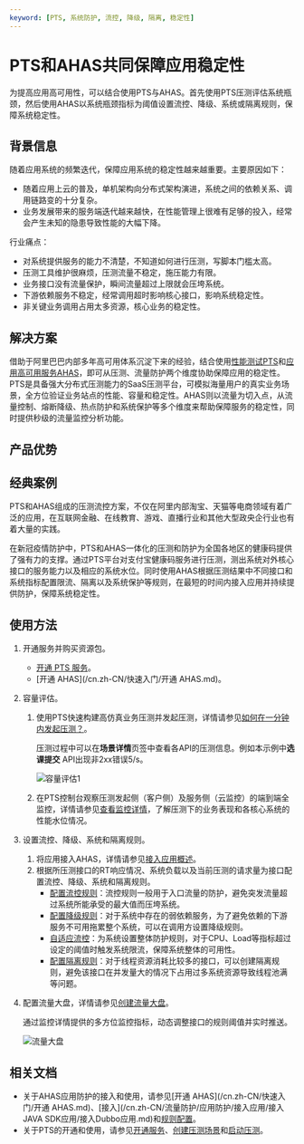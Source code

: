 ```yaml
---
keyword: [PTS, 系统防护, 流控, 降级, 隔离, 稳定性]
---
```


# PTS和AHAS共同保障应用稳定性

为提高应用高可用性，可以结合使用PTS与AHAS。首先使用PTS压测评估系统瓶颈，然后使用AHAS以系统瓶颈指标为阈值设置流控、降级、系统或隔离规则，保障系统稳定性。

## 背景信息

随着应用系统的频繁迭代，保障应用系统的稳定性越来越重要。主要原因如下：

-   随着应用上云的普及，单机架构向分布式架构演进，系统之间的依赖关系、调用链路变的十分复杂。
-   业务发展带来的服务端迭代越来越快，在性能管理上很难有足够的投入，经常会产生未知的隐患导致性能的大幅下降。

行业痛点：

-   对系统提供服务的能力不清楚，不知道如何进行压测，写脚本门槛太高。
-   压测工具维护很麻烦，压测流量不稳定，施压能力有限。
-   业务接口没有流量保护，瞬间流量超过上限就会压垮系统。
-   下游依赖服务不稳定，经常调用超时影响核心接口，影响系统稳定性。
-   非关键业务调用占用太多资源，核心业务的稳定性。

## 解决方案

借助于阿里巴巴内部多年高可用体系沉淀下来的经验，结合使用[性能测试PTS](https://www.aliyun.com/product/pts)和[应用高可用服务AHAS](https://www.aliyun.com/product/ahas)，即可从压测、流量防护两个维度协助保障应用的稳定性。PTS是具备强大分布式压测能力的SaaS压测平台，可模拟海量用户的真实业务场景，全方位验证业务站点的性能、容量和稳定性。AHAS则以流量为切入点，从流量控制、熔断降级、热点防护和系统保护等多个维度来帮助保障服务的稳定性，同时提供秒级的流量监控分析功能。

## 产品优势

## 经典案例

PTS和AHAS组成的压测流控方案，不仅在阿里内部淘宝、天猫等电商领域有着广泛的应用，在互联网金融、在线教育、游戏、直播行业和其他大型政央企行业也有着大量的实践。

在新冠疫情防护中，PTS和AHAS一体化的压测和防护为全国各地区的健康码提供了强有力的支撑。通过PTS平台对支付宝健康码服务进行压测，测出系统对外核心接口的服务能力以及相应的系统水位。同时使用AHAS根据压测结果中不同接口和系统指标配置限流、隔离以及系统保护等规则，在最短的时间内接入应用并持续提供防护，保障系统稳定性。

## 使用方法

1.  开通服务并购买资源包。
    -   [开通 PTS 服务]()。
    -   [开通 AHAS](/cn.zh-CN/快速入门/开通 AHAS.md)。
2.  容量评估。
    1.  使用PTS快速构建高仿真业务压测并发起压测，详情请参见[如何在一分钟内发起压测？]()。

        压测过程中可以在**场景详情**页签中查看各API的压测信息。例如本示例中**选课提交** API出现非2xx错误5/s。

        ![容量评估1](https://static-aliyun-doc.oss-cn-hangzhou.aliyuncs.com/assets/img/zh-CN/5718029951/p87282.png)

    2.  在PTS控制台观察压测发起侧（客户侧）及服务侧（云监控）的端到端全监控，详情请参见[查看监控详情]()，了解压测下的业务表现和各核心系统的性能水位情况。
3.  设置流控、降级、系统和隔离规则。
    1.  将应用接入AHAS，详情请参见[接入应用概述](/cn.zh-CN/流量防护/应用防护/接入应用/接入应用概述.md)。
    2.  根据所压测接口的RT响应情况、系统负载以及当前压测的请求量为接口配置流控、降级、系统和隔离规则。
        -   [配置流控规则](/cn.zh-CN/流量防护/应用防护/配置规则/配置流控规则.md)：流控规则一般用于入口流量的防护，避免突发流量超过系统所能承受的最大值而压垮系统。
        -   [配置降级规则](/cn.zh-CN/流量防护/应用防护/配置规则/配置降级规则.md)：对于系统中存在的弱依赖服务，为了避免依赖的下游服务不可用拖累整个系统，可以在调用方设置降级规则。
        -   [自适应流控](/cn.zh-CN/流量防护/应用防护/配置规则/自适应流控.md)：为系统设置整体防护规则，对于CPU、Load等指标超过设定的阈值时触发系统限流，保障系统整体的可用性。
        -   [配置隔离规则](/cn.zh-CN/流量防护/应用防护/配置规则/配置隔离规则.md)：对于线程资源消耗比较多的接口，可以创建隔离规则，避免该接口在并发量大的情况下占用过多系统资源导致线程池满等问题。
4.  配置流量大盘，详情请参见[创建流量大盘](/cn.zh-CN/流量防护/创建流量大盘.md)。

    通过监控详情提供的多方位监控指标，动态调整接口的规则阈值并实时推送。

    ![流量大盘](https://static-aliyun-doc.oss-cn-hangzhou.aliyuncs.com/assets/img/zh-CN/5718029951/p87303.png)


## 相关文档

-   关于AHAS应用防护的接入和使用，请参见[开通 AHAS](/cn.zh-CN/快速入门/开通 AHAS.md)、[接入](/cn.zh-CN/流量防护/应用防护/接入应用/接入JAVA SDK应用/接入Dubbo应用.md)和[规则配置](/cn.zh-CN/流量防护/应用防护/配置规则/配置流控规则.md)。
-   关于PTS的开通和使用，请参见[开通服务](https://help.aliyun.com/document_detail/55787.html)、[创建压测场景](https://help.aliyun.com/document_detail/90887.html)和[启动压测](https://help.aliyun.com/document_detail/72469.html)。



